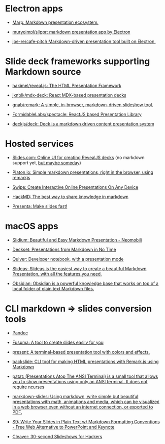 # Electron apps

* [Marp: Markdown presentation ecosystem.](https://marp.app/)

* [muryoimpl/slippr: markdown presentation app by Electron](https://github.com/muryoimpl/slippr)

* [joe-re/cafe-pitch Markdown-driven presentation tool built on Electron.](https://www.npmjs.com/package/cafe-pitch)

# Slide deck frameworks supporting Markdown source

* [hakimel/reveal.js: The HTML Presentation Framework](https://github.com/hakimel/reveal.js/)

* [jxnblk/mdx-deck: React MDX-based presentation decks](https://github.com/jxnblk/mdx-deck)

* [gnab/remark: A simple, in-browser, markdown-driven slideshow tool.](https://github.com/gnab/remark) 

* [FormidableLabs/spectacle: ReactJS based Presentation Library](https://github.com/FormidableLabs/spectacle) 

* [deckjs/deck: Deck is a markdown driven content presentation system](https://github.com/deckjs/deck)

# Hosted services

* [Slides.com: Online UI for creating RevealJS decks](https://slides.com) (no markdown support yet, [but maybe someday](http://help.slides.com/forums/175819-general/suggestions/3173492-add-markdown-option-to-wysiwyg))

* [Platon.io: Simple markdown presentations, right in the browser, using remarkjs](http://platon.io/LVky)

* [Swipe: Create Interactive Online Presentations On Any Device](https://www.swipe.to/)

* [HackMD: The best way to share knowledge in markdown](https://hackmd.io/)

* [Presenta: Make slides fast!](https://play.presenta.cc/)

# macOS apps

* [Slidium: Beautiful and Easy Markdown Presentation - Neomobili](https://www.neomobili.com/products/slidium-markdown-presentation/)

* [Deckset: Presentations from Markdown in No Time](https://www.decksetapp.com/)

* [Quiver: Developer notebook, with a presentation mode](http://happenapps.com/)

* [Slideas: Slideas is the easiest way to create a beautiful Markdown Presentation, with all the features you need.](https://www.slideas.app/)

* [Obsidian: Obsidian is a powerful knowledge base that works on top of
a local folder of plain text Markdown files.](https://publish.obsidian.md/help/Plugins/Slides)

# CLI markdown ⇒ slides conversion tools

* [Pandoc](https://ashwinschronicles.github.io/beamer-slides-using-markdown-and-pandoc)

* [Fusuma: A tool to create slides easily for you](https://hiroppy.github.io/fusuma/)

* [present: A terminal-based presentation tool with colors and effects.](https://github.com/vinayak-mehta/present)

* [backslide: CLI tool for making HTML presentations with Remark.js using Markdown](https://github.com/sinedied/backslide)

* [patat: (Presentations Atop The ANSI Terminal) is a small tool that allows you to show presentations using only an ANSI terminal. It does not require ncurses](https://github.com/jaspervdj/patat)

* [markdown-slides: Using markdown, write simple but beautiful presentations with math,
animations and media, which can be visualized in a web browser even without
an internet connection, or exported to PDF.](https://gitlab.com/da_doomer/markdown-slides)

* [S9: Write Your Slides in Plain Text w/ Markdown Formatting Conventions - Free Web Alternative to PowerPoint and Keynote](http://slideshow-s9.github.io/)

* [Cleaver: 30-second Slideshows for Hackers](https://github.com/jdan/cleaver)
